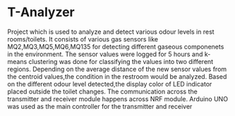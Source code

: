 # T-Analyzer
Project which is used to analyze and detect various odour levels in rest rooms/toilets. It consists of various gas sensors like MQ2,MQ3,MQ5,MQ6,MQ135 for detecting different gaseous componenets in the environment. The sensor values were logged for 5 hours and k-means clustering was done for classifying the values into two different regions. Depending on the average distance of the new sensor values from the centroid values,the condition in the restroom would be analyzed. Based on the different odour level detected,the display color of LED indicator placed outside the toilet changes. The communication across the transmitter and receiver module happens across NRF module. Arduino UNO was used as the main controller for the transmitter and receiver
